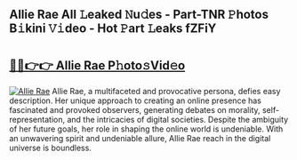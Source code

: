 ## Allie Rae All 𝙻eaked 𝙽u𝚍es - Part-TNR 𝙿hotos B𝚒kini 𝚅𝚒deo - Hot 𝙿art 𝙻eaks fZFiY

# <h2><a href="http://ld22nni.urlbe.top/?page=Allie+Rae">🔗🔗👉👉 Allie Rae P𝚑oto𝚜Vid𝚎o</a></h2>

[![Allie Rae](https://i.imgur.com/eBuTRDB.gif)](http://ld22nni.urlbe.top/?page=Allie+Rae)
Allie Rae, a multifaceted and provocative persona, defies easy description. Her unique approach to creating an online presence has fascinated and provoked observers, generating debates on morality, self-representation, and the intricacies of digital societies. Despite the ambiguity of her future goals, her role in shaping the online world is undeniable. With an unwavering spirit and undeniable allure, Allie Rae reach in the digital universe is boundless.
